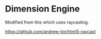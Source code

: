 # Dimension Engine

Modified from this which uses raycasting.

https://github.com/andrew-lim/html5-raycast


